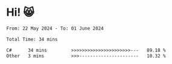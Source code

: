# Hi! 😸

<!--START_SECTION:waka-->

```txt
From: 22 May 2024 - To: 01 June 2024

Total Time: 34 mins

C#      34 mins         >>>>>>>>>>>>>>>>>>>>>>---   89.18 %
Other   3 mins          >>>----------------------   10.32 %
```

<!--END_SECTION:waka-->